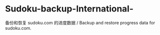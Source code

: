 # Sudoku-backup-International-
备份和恢复 sudoku.com 的进度数据 / Backup and restore progress data for sudoku.com.
